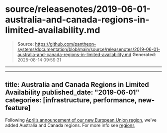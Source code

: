 # source/releasenotes/2019-06-01-australia-and-canada-regions-in-limited-availability.md

> **Source**: https://github.com/pantheon-systems/documentation/blob/main/source/releasenotes/2019-06-01-australia-and-canada-regions-in-limited-availability.md
> **Generated**: 2025-08-14 09:59:31

---

---
title: Australia and Canada Regions in Limited Availability
published_date: "2019-06-01"
categories: [infrastructure, performance, new-feature]
---
Following [April’s announcement of our new European Union region](https://pantheon.io/blog/announcing-european-region-limited-availability), we’ve added Australia and Canada regions. For more info see [regions](/regions)
